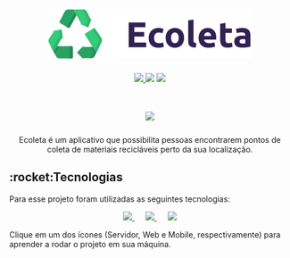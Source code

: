 <h1 align="center" >
  <img src="https://raw.githubusercontent.com/vitorpedeo/Ecoleta/b29ceb2c1238b0e7613f96c54eee788c3e8fda08/web/src/assets/logo.svg" />
</h1>

<p align="center" >
   <a href="https://www.linkedin.com/in/vitor-pereira-309a7319b/">
     <img src="https://img.shields.io/badge/Made%20By-Vitor%20Pereira-blue" /> 
   </a>
   <img src="https://img.shields.io/github/languages/top/vitorpedeo/Ecoleta" />    
   <img src="https://img.shields.io/github/last-commit/vitorpedeo/Ecoleta?color=blue" />
</p>
   
<h1 align="center">
    <img src="https://i.imgur.com/V17t78D.png" />
</h1>

<p align="center" >Ecoleta é um aplicativo que possibilita pessoas encontrarem pontos de coleta de materiais recicláveis perto da sua localização. </p>

<h2>:rocket:Tecnologias</h2>

Para esse projeto foram utilizadas as seguintes tecnologias:

<p align="center" >
  <a href="https://github.com/vitorpedeo/Ecoleta/tree/master/server" >
   <img src="https://i.imgur.com/4Vryy4y.png" />  
  </a>
   &nbsp;&nbsp;&nbsp;&nbsp;
  <a href="https://github.com/vitorpedeo/Ecoleta/tree/master/web">
   <img src="https://i.imgur.com/6CgnlCv.png" />  
  </a>
  &nbsp;&nbsp;&nbsp;&nbsp;
  <a href="https://github.com/vitorpedeo/Ecoleta/tree/master/mobile">
   <img src="https://i.imgur.com/QkArX8w.png" />  
  </a>
  
</p>

Clique em um dos ícones (Servidor, Web e Mobile, respectivamente) para aprender a rodar o projeto em sua máquina.
